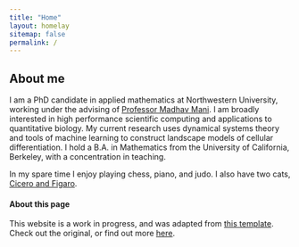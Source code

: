 ```yaml
---
title: "Home"
layout: homelay
sitemap: false
permalink: /
---
```


## About me

I am a PhD candidate in applied mathematics at Northwestern University, working under the advising of <a href="https://www.madhavmani.com/" target="_blank">Professor Madhav Mani</a>. I am broadly interested in high performance scientific computing and applications to quantitative biology. My current research uses dynamical systems theory and tools of machine learning to construct landscape models of cellular differentiation. I hold a B.A. in Mathematics from the University of California, Berkeley, with a concentration in teaching.

In my spare time I enjoy playing chess, piano, and judo. I also have two cats, <a href="/cats/" target="_blank">Cicero and Figaro</a>.

#### About this page 
This website is a work in progress, and was adapted from <a href="https://github.com/sbryngelson/academic-website-template" target="_blank">this template</a>. Check out the original, or find out more <a href="/aboutwebsite.html" target=
"_blank">here</a>.
